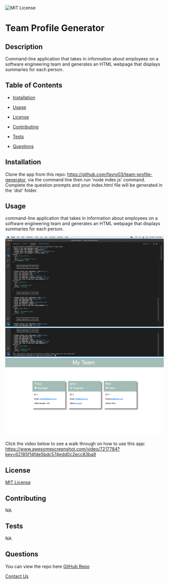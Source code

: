 

![MIT License](/assets/images/MITBadge.png)
      

# Team Profile Generator

## Description
  Command-line application that takes in information about employees on a software engineering team and generates an HTML webpage that displays summaries for each person.


## Table of Contents
* [Installation](#installation)
* [Usage](#usage)

* [License](#license)
      

* [Contributing](#contributing)
      

* [Tests](#tests)
      
* [Questions](#questions)
  

## Installation
Clone the app from this repo: https://github.com/favro03/team-profile-generator, via the command line then run 'node index.js' command.  Complete the question prompts and your index.html file will be generated in the 'dist' folder.


## Usage
command-line application that takes in information about employees on a software engineering team and generates an HTML webpage that displays summaries for each person.

![Command Promp 1](/assets/images/commandLinePrompt1.png)
![Command Promp 2](/assets/images/commandLinePrompt2.png)
![Team Profile HTML Page](/assets/images/TeamProfile.png)

Click the video below to see a walk through on how to use this app:
https://www.awesomescreenshot.com/video/7217784?key=62185f14fde5bdc574edd0c2ecc83ba9


## License
      

[MIT License](https://choosealicense.com/licenses/mit/)
      


## Contributing
  
NA
      



## Tests
  
NA
      
 

## Questions
You can view the repo here [GitHub Repo](https://github.com/favro03)

[Contact Us](mailto:wetr9902@gmail.com)
  